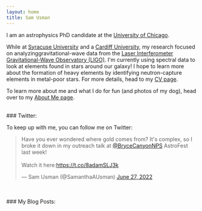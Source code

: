 ```yaml
---
layout: home
title: Sam Usman
---
```

I am an astrophysics PhD candidate at the [University of
Chicago](https://astrophysics.uchicago.edu).

While at [Syracuse University](https://physics.syr.edu) and a [Cardiff
University](https://www.cardiff.ac.uk/physics-astronomy/), my research focused
on analyzinggravitational-wave data from the [Laser Interferometer
Gravitational-Wave Observatory (LIGO)](https://www.ligo.org/).  I'm currently
using spectral data to look at elements found in stars around our
galaxy! I hope to learn more about the formation of heavy elements by
identifying neutron-capture elements in metal-poor stars.  For more details,
head to my [CV page](CV.md).

To learn more about me and what I do for fun (and photos of my dog), head over
to my [About Me page](aboutme.md).

<br />
### Twitter:

To keep up with me, you can follow me on Twitter:
<blockquote class="twitter-tweet"><p lang="en" dir="ltr">Have you ever wondered where gold comes from? It&#39;s complex, so I broke it down in my outreach talk at <a href="https://twitter.com/BryceCanyonNPS?ref_src=twsrc%5Etfw">@BryceCanyonNPS</a> AstroFest last week!<br><br>Watch it here:<a href="https://t.co/8adamSLJ3k">https://t.co/8adamSLJ3k</a></p>&mdash; Sam Usman (@SamanthaAUsman) <a href="https://twitter.com/SamanthaAUsman/status/1541533507624833024?ref_src=twsrc%5Etfw">June 27, 2022</a></blockquote> <script async src="https://platform.twitter.com/widgets.js" charset="utf-8"></script>

<br />
<br />
### My Blog Posts:
